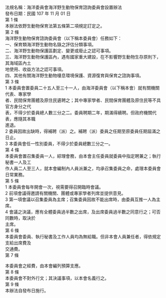法規名稱：海洋委員會海洋野生動物保育諮詢委員會設置辦法  
發布日期：民國 107 年 11 月 01 日  
第 1 條  
本辦法依野生動物保育法第五條第二項規定訂定之。  
第 2 條  
海洋野生動物保育諮詢委員會（以下稱本委員會）任務如下：  
一、保育類海洋野生動物名錄之評估分類事項。  
二、海洋野生動物保護區劃定、變更或廢止之認可事項。  
三、海洋野生動物保護區內，遇有國家重大建設，在不影響野生動物生存原則下，其海域區內土  
地使用、收益方法之認可事項。  
四、其他有關海洋野生動物棲息環境保護、資源復育與保育之諮詢事項。  
第 3 條  
1 本委員會置委員二十五人至三十一人，由海洋委員會（以下稱本會）就有關機關代表、專家學  
者、民間保育團體及原住民遴聘之；其中專家學者、民間保育團體及原住民等不具官方身分之代  
表，不得少於委員總人數三分之二。委員聘期二年，期滿得續聘。但政府機關代表，應隨其本職  
進退。  
2 委員因故出缺時，得補聘（派）之。補聘（派）委員之任期至原委員任期屆滿之日止。  
3 本委員會任一性別委員，不得少於委員總數三分之一。  
第 4 條  
本委員會置召集委員一人，綜理會務，由本會主任委員就委員中指定聘兼之；執行秘書一人及工  
作人員二人至三人，就本會編制內人員派兼之，均承召集委員之命，處理本委員會日常業務。  
第 5 條  
1 本委員會每年開會一次，視需要得召開臨時會議。  
2 前項會議得邀請有關機關、團體或專家學者列席並提供意見。  
3 第一項會議以召集委員為主席；召集委員因故不能出席時，由委員互推一人為主席。  
4 會議之決議，應有全體委員過半數之出席，及出席委員過半數之同意行之；可否同數時，取決於  
主席。  
第 6 條  
本委員會委員、執行秘書及工作人員均為無給職。但非本會人員兼任者，得依規定支給出席費及  
交通費。  
第 7 條  


本委員會之經費，由本會編列預算支應。  
第 8 條  
本委員會不對外行文；其決議事項，以本會名義行之。  
第 9 條  
本辦法自發布日施行。  


